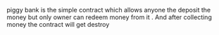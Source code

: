 piggy bank is the simple contract which 
allows anyone the deposit the money but only owner can redeem money from it .
And after collecting money the contract will get destroy